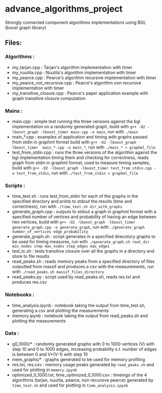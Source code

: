 # advance_algorithms_project
Strongly connected component algorithms implementations using BGL (boost graph library)

## Files:
### Algorithms :
-   my_tarjan.cpp : Tarjan's algorithm implementation with timer
-   my_nuutila.cpp : Nuutila's algorithm implementation with timer
-   my_pearce.cpp : Pearce's algorithm recursive implementation with timer
-   my_pearce_not_recursive.cpp : Pearce's algorithm non recursive implementation with timer
-   my_transitive_closure.cpp : Pearce's paper application example with graph transitive closure computation
### Mains :
-   main.cpp : simple test running the three versions against the bgl implementation on a randomly generated graph, build with ```g++ -O2 -lboost_graph -lboost_timer main.cpp -o main```, run with ```./main```
-   main_*.cpp : examples of application and timing with graphs passed from stdin in graphml format
    build with ```g++ -O2 -lboost_graph -lboost_timer  main_*.cpp -o main_*```, run with
    ```./main_* < graphml_file```
-   test_from_stdin.cpp : runs the three versions of the algorithm against the bgl implementation timing them and checking for correctness, reads graph from stdin in graphml format, used to measure timing samples, build with ```g++ -O2 -lboost_graph -lboost_timer test_from_stdin.cpp -o test_from_stdin```, run with ```./test_from_stdin < graphml_file```
### Scripts :
-   time_test.sh : runs test_from_stdin for each of the graphs in the specified directory and prints to stdout the results (time and correctness), run with ```./time_test.sh dir_with_graphs```
-   generate_graph.cpp : outputs to stdout a graph in graphml format with a specified number of vertices and probability of having an edge between two vertices, build with ```g++ -O2 -lboost_graph -lboost_timer generate_graph.cpp -o generate_graph```, run with ```./generate_graph number_of_vertices edge_probability```
-   generate_graph.sh : script generates in a specified direcotory graphs to be used for timing measures, run with ```./generate_graph.sh root_dir min_nodes step max_nodes step_edges max_edges```
-   test_tc.sh : tests transitive closure over all the graphs in a directory and store to file results
-   read_peaks.sh : reads memory peaks from a specified directory of files outputted from massif and
    produces a csv with the measurements, run with ```./read_peaks.sh massif_files_directory```
-   read_peaks.py : script used by read_peaks.sh, reads res.txt and produces res.csv
### Notebooks :
-   time_analysis.ipynb : notebook taking the output from time_test.sh, generating a csv and plotting the measurements
-   memory.ipynb : notebook taking the output from read_peaks.sh and plotting the measurements
### Data :
-   g0_1000/* : randomly generated graphs with 0 to 1000 vertices (V) with step 10 and 0 to 1000 edges, increasing probability s.t. number of edges is between 0 and V*(V-1) with step 10
-   mem_graphs/* : graphs generated to be used for memory profiling
-   res.txt, res.csv : memory usage peaks generated by ```read_peaks.sh``` and used for plotting in
    ```memory.ipynb```
-   optimized_0_1000.txt, time_optimized_0_1000.csv : timeings of the 4 algorithms (tarjan, nuutila,
    pearce, non recursive pearce) generated by ```time_test.sh``` and used for plotting in
    ```time_analysis.ipynb```
